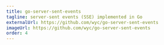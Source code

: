 ```yaml
---
title: go-server-sent-events
tagline: server-sent events (SSE) implemented in Go
externalUrl: https://github.com/wyc/go-server-sent-events
imageUrl: https://github.com/wyc/go-server-sent-events
order: 4
---
```

